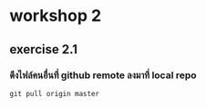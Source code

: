 # workshop 2

## exercise 2.1
### ดึงไฟล์คนอื่นที่ github remote ลงมาที่ local repo
``` 
git pull origin master
```
